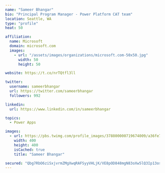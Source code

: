 ```yaml
---
name: "Sameer Bhangar"
bio: "Principal Program Manager - Power Platform CAT team"
location: Seattle, WA
type: "profile"
heat: 50

affiliation:
  name: Microsoft
  domain: microsoft.com
  images:
    - url: "/assets/images/organizations/microsoft.com-50x50.jpg"
      width: 50
      height: 50

website: https://t.co/nrTQtfl3ll

twitter:
  username: sameerbhangar
  url: https://twitter.com/sameerbhangar
  followers: 992

linkedin:
  url: https://www.linkedin.com/in/sameerbhangar

topics:
  - Power Apps

images:
  - url: https://pbs.twimg.com/profile_images/378800000719674009/a36fe7ddfab1778b76e5793772e43798_400x400.jpeg
    width: 400
    height: 400
    isCached: true
    title: "Sameer Bhangar"

secured: "Qbg7RbO6ziSxjvrmZMgXwqRAFSyyVHLjK/VE8pOD848mgN83oXw5lQ3Ip13os5bLOU0oCPjSohQvgksjEuh90R1gFOeiUYcXXNmiZkmWeOQ8BnO/6Yzt+iAkHU14F2FXqcj4tE/pC+O0hsLvxCe/ryh0fd+scmG+wJHcmRYcerGdg0U8tI/idVjlTv5DLu7GmiZOVc/FsAOYSscRQu+4oHuuzciLC8yi/SE2uYa7Y5GYHLwRlhVq6bucmEOxX0Avi7FXzEm3vAgAloQ+Q8X9Y6PfhdbAeZ7KX8JjveviFCDn4krliq1MCelcg5wj9Ie+cBNhzEaPqJkSlZsreNcseyHeEgHZza8sXUZoAnjii9N/T8zTO3lDt24DYDEFcnMf7+Eph0szigY7uLW+6AEu1Q==;wPRBPFoR7R9oUMnkrvo6ow=="
---
```


